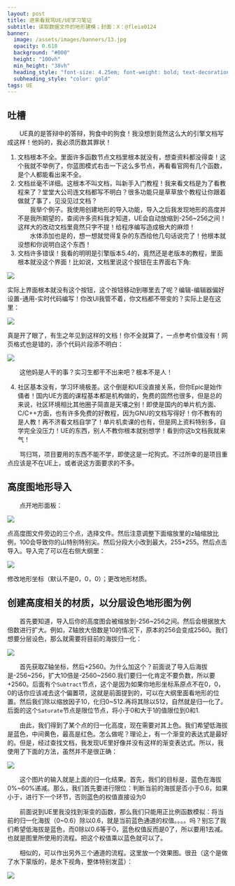```yaml
---
layout: post
title: 进来看我骂UE/UE学习笔记
subtitle: 读取数据文件的地形建模；封面：X：@fleia0124
banner:
  image: /assets/images/banners/13.jpg
  opacity: 0.618
  background: "#000"
  height: "100vh"
  min_height: "38vh"
  heading_style: "font-size: 4.25em; font-weight: bold; text-decoration: underline"
  subheading_style: "color: gold"
tags: UE
---
```


## 吐槽

&emsp;&emsp;UE真的是答辩中的答辩，狗食中的狗食！我没想到竟然这么大的引擎文档写成这样！他妈的，我必须历数其罪状！

1. 文档根本不全。里面许多函数节点文档里根本就没有，想查资料都没得查！这个我就不举例了，你蓝图模式右击一下这么多节点，再看看官网有几个函数，是个人都能看出来不全。<br>
2. 文档丝毫不详细。这根本不叫文档，叫新手入门教程！我来看文档是为了看教程来了？堂堂大公司连文档都写不明白？很多功能只是草草放个教程让你跟着做就了事了，见没见过文档？ <br> &emsp;&emsp;我举个例子。我使用创建地形的导入功能，导入之后我发现地形的高度并不是我所期望的，查阅许多资料我才知道，UE会自动放缩到-256~256之间！这样大的改动文档里竟然只字不提！给程序编写造成极大的麻烦！<br> &emsp;&emsp;水体添加也是的，想一想就觉得复杂的东西给他几句话说完了！他根本就没想和你说明白这个东西！
3. 文档许多错误！我看的明明是引擎版本5.4的，竟然还是老版本的教程，里面根本就没这个界面！比如说，文档里说这个按钮在主界面右下角:

![](/assets/images/2024-08-06-18-09-05.png)

实际上界面根本就没有这个按钮，这个按钮移动到哪里去了呢？编辑-编辑器偏好设置-通用-实时代码编写！你改UI我管不着，你文档都不带变的？实际上是在这里：

![](/assets/images/2024-08-06-18-10-31.png)

真是开了眼了，有生之年见到这样的文档！你不全就算了，一点参考价值没有！网页格式也是错的，添个代码片段添不明白：

![](/assets/images/2024-08-06-18-13-38.png)

&emsp;&emsp;这他妈是人干的事？实习生都干不出来吧？根本不是人！

4. 社区基本没有，学习环境极差。这个倒是和UE没直接关系，但你Epic是始作俑者！国内UE方面的课程基本都是机构做的，免费的固然也很多，但是总的来说，社区环境相比其他圈子简直是天壤之别！即使是国内的单片机方面、C/C++方面，也有许多免费的好教程，因为GNU的文档写得好！你不教有的是人教！再不济看文档自学了！单片机卖课的也有，但是网上资料特别多，自学完全没压力！UE的东西，别人不教你根本就别想学！看到你这b文档我就来气！

&emsp;&emsp;骂归骂，项目要用的东西不能不学，即使这是一坨狗式。不过所幸的是项目重点应该是不在UE上，或者说这方面要求的不多。

## 高度图地形导入

&emsp;&emsp;点开地形面板：

![](/assets/images/2024-08-06-18-52-03.png)

点高度图文件旁边的三个点，选择文件。然后注意调整下面缩放里的z轴缩放比例，100会导致你的山特别特别尖。然后分段大小改到最大，255*255。然后点击导入。导入完了可以在右侧大纲里：

![](/assets/images/2024-08-06-18-57-14.png)

修改地形坐标（默认不是0，0，0）；更改地形材质。

## 创建高度相关的材质，以分层设色地形图为例

&emsp;&emsp;首先要知道，导入后你的高度图会被缩放到-256~256之间。然后会根据放大倍数进行扩大。例如，Z轴放大倍数是10的情况下，原本的256会变成2560。我们想要分层设色，那么就需要将目前的海拔归一化：

![](/assets/images/2024-08-06-19-04-27.png)

&emsp;&emsp;首先获取Z轴坐标，然后+2560。为什么加这个？前面说了导入后海拔是-256~256，扩大10倍是-2560~2560.我们要归一化肯定不要负数，所以要+2560。后面有个`Subtract`节点，这个是因为如果你地形坐标系原点不在0，0，0的话你应该减去这个偏置项，这就是前面提到的，可以在大纲里面看地形的位置。然后我们除以缩放因子10，化归0~512.再将其除以512，自然就是归一化了。后面的这个`Saturate`节点是限位节点，将小于0和大于1的值限位到0和1.

&emsp;&emsp;由此，我们得到了某个点的归一化高度，现在需要对其上色。我们希望低海拔是蓝色，中间黄色，最高是红色。怎么做呢？理论上，有一个渐变的表达式是最好的。但是，经过查找文档，我发现UE里好像并没有这样的渐变表达式。所以，我使用了下面的方法，虽然并不是很正确：

![](/assets/images/2024-08-06-23-25-09.png)

&emsp;&emsp;这个图片的输入就是上面的归一化结果。首先，我们的目标是，蓝色在海拔0%~60%递减。那么，我们首先要进行限位：判断当前的海拔是否小于0.6，如果小于，进行下一个环节，否则蓝色的权值直接设为0

&emsp;&emsp;前面说到UE里我没找到渐变的函数，那么我们只能用正比例函数模拟：将当前的归一化海拔（0~0.6）除以0.6，就是当前蓝色通道的权值。。。。吗？别忘了我们希望低海拔是蓝色，而0除以0.6等于0，蓝色权值反而是0了，所以要用1去减。也就是图里所使用的流程。把这个权值乘以蓝色就可以了。

&emsp;&emsp;相似的，可以作出另外三个通道的流程。这里放一个效果图。很丑（这个是做了水下蒙版的，是水下视角，整体特别发蓝）：

![](/assets/images/2024-08-06-23-30-32.png)
